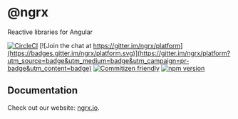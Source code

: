 # @ngrx

Reactive libraries for Angular

[![CircleCI](https://circleci.com/gh/ngrx/platform/tree/master.svg?style=shield)](https://circleci.com/gh/ngrx/workflows/platform/tree/master)
[![Join the chat at https://gitter.im/ngrx/platform](https://badges.gitter.im/ngrx/platform.svg)](https://gitter.im/ngrx/platform?utm_source=badge&utm_medium=badge&utm_campaign=pr-badge&utm_content=badge) [![Commitizen friendly](https://img.shields.io/badge/commitizen-friendly-brightgreen.svg)](https://commitizen.github.io/cz-cli/)
[![npm version](https://badge.fury.io/js/%40ngrx%2Fstore.svg)](https://www.npmjs.com/@ngrx/store)

## Documentation

Check out our website: [ngrx.io](https://ngrx.io).

